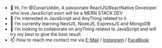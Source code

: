 - 👋 Hi, I’m @ZunairUddin, A passionate ReactJS/ReactNative Developer who love JavaScript soon will be a MERN STACK DEV
- 👀 I’m interested in JavaScript and AnyThing related to it 
- 🌱 I’m currently learning NextJS, NodeJS, ExpressJS and MongoDB
- 💞️ I’m looking to collaborate on anyThing related to JavaScript and will try my best to give the best result
- 📫 How to reach me contact me via [E-Mail](zunairuddin30@gmail.com) / [Instagram](https://www.instagram.com/zunair_uddin/) / [FaceBook](https://www.facebook.com/zunair.uddin.3/)

<!---
ZunairUddin/ZunairUddin is a ✨ special ✨ repository because its `README.md` (this file) appears on your GitHub profile.
You can click the Preview link to take a look at your changes.
--->
